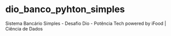 # dio_banco_pyhton_simples
Sistema Bancário Simples - Desafio Dio - Potência Tech powered by iFood | Ciência de Dados
